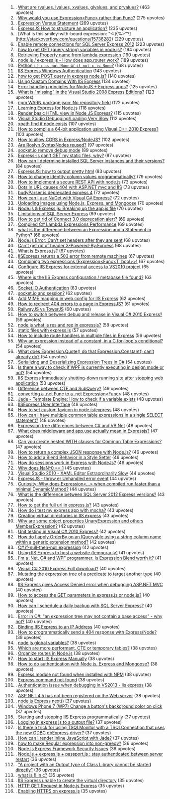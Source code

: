 1. . [What are rvalues, lvalues, xvalues, glvalues, and prvalues?](http://stackoverflow.com/questions/3601602) (463 upvotes)  
2. . [Why would you use Expression<Func<T>> rather than Func<T>?](http://stackoverflow.com/questions/793571) (275 upvotes)  
3. . [Expression Versus Statement](http://stackoverflow.com/questions/19132) (269 upvotes)  
4. . [ExpressJS How to structure an application?](http://stackoverflow.com/questions/5778245) (235 upvotes)  
5. . [What is this smiley-with-beard expression: "<:]{%>"?](http://stackoverflow.com/questions/15736282) (229 upvotes)  
6. . [Enable remote connections for SQL Server Express 2012](http://stackoverflow.com/questions/11278114) (223 upvotes)  
7. . [how to get GET (query string) variables in node.js?](http://stackoverflow.com/questions/6912584) (194 upvotes)  
8. . [Retrieving Property name from lambda expression](http://stackoverflow.com/questions/671968) (190 upvotes)  
9. . [node.js / express.js - How does app.router work?](http://stackoverflow.com/questions/12695591) (189 upvotes)  
10. . [Python `if x is not None` or `if not x is None`?](http://stackoverflow.com/questions/2710940) (168 upvotes)  
11. . [IIS Express Windows Authentication](http://stackoverflow.com/questions/4762538) (143 upvotes)  
12. . [how to get POST query in express node.js?](http://stackoverflow.com/questions/5710358) (140 upvotes)  
13. . [Using Custom Domains With IIS Express](http://stackoverflow.com/questions/4709014) (134 upvotes)  
14. . [Error handling principles for NodeJS + Express apps?](http://stackoverflow.com/questions/7151487) (125 upvotes)  
15. . [What is "missing" in the Visual Studio 2008 Express Editions?](http://stackoverflow.com/questions/86562) (123 upvotes)  
16. . [npm WARN package.json: No repository field](http://stackoverflow.com/questions/16827858) (122 upvotes)  
17. . [Learning Express for Node.js](http://stackoverflow.com/questions/8144214) (118 upvotes)  
18. . [Render basic HTML view in Node JS Express?](http://stackoverflow.com/questions/4529586) (115 upvotes)  
19. . [Visual Studio Debugging/Loading Very Slow](http://stackoverflow.com/questions/12567984) (112 upvotes)  
20. . [xpath find if node exists](http://stackoverflow.com/questions/767851) (107 upvotes)  
21. . [How to compile a 64-bit application using Visual C++ 2010 Express?](http://stackoverflow.com/questions/1865069) (103 upvotes)  
22. . [How to allow CORS in Express/NodeJS?](http://stackoverflow.com/questions/7067966) (102 upvotes)  
23. . [Are Roslyn SyntaxNodes reused?](http://stackoverflow.com/questions/10417169) (97 upvotes)  
24. . [socket.io remove debug mode](http://stackoverflow.com/questions/6807775) (89 upvotes)  
25. . [Express-js can't GET my static files, why?](http://stackoverflow.com/questions/5924072) (87 upvotes)  
26. . [How can I determine installed SQL Server instances and their versions?](http://stackoverflow.com/questions/141154) (84 upvotes)  
27. . [ExpressJS: how to output pretty html](http://stackoverflow.com/questions/5276892) (83 upvotes)  
28. . [How to change identity column values programmatically?](http://stackoverflow.com/questions/751522) (79 upvotes)  
29. . [How to implement a secure REST API with node.js](http://stackoverflow.com/questions/15496915) (73 upvotes)  
30. . [Dots in URL causes 404 with ASP.NET mvc and IIS](http://stackoverflow.com/questions/11728846) (73 upvotes)  
31. . [bodyParser is deprecated express 4](http://stackoverflow.com/questions/24330014) (72 upvotes)  
32. . [How can I use NuGet with Visual C# Express?](http://stackoverflow.com/questions/4566908) (72 upvotes)  
33. . [Uploading images using Node.js, Express, and Mongoose](http://stackoverflow.com/questions/5149545) (70 upvotes)  
34. . [Node.js & Express.js: Breaking up the app.js file](http://stackoverflow.com/questions/7732293) (70 upvotes)  
35. . [Limitations of SQL Server Express](http://stackoverflow.com/questions/1169634) (69 upvotes)  
36. . [How to get rid of Connect 3.0 deprecation alert?](http://stackoverflow.com/questions/19581146) (69 upvotes)  
37. . [Compiled C# Lambda Expressions Performance](http://stackoverflow.com/questions/5568294) (69 upvotes)  
38. . [what is the difference between an Expression and a Statement in Python?](http://stackoverflow.com/questions/4728073) (68 upvotes)  
39. . [Node.js Error: Can't set headers after they are sent](http://stackoverflow.com/questions/7042340) (68 upvotes)  
40. . [Can't get rid of header X-Powered-By:Express](http://stackoverflow.com/questions/5867199) (68 upvotes)  
41. . [What is Express.js?](http://stackoverflow.com/questions/12616153) (67 upvotes)  
42. . [IISExpress returns a 503 error from remote machines](http://stackoverflow.com/questions/5442551) (67 upvotes)  
43. . [Combining two expressions (Expression<Func<T, bool>>)](http://stackoverflow.com/questions/457316) (67 upvotes)  
44. . [Configure IIS Express for external access to VS2010 project](http://stackoverflow.com/questions/5433786) (65 upvotes)  
45. . [Where is the IIS Express configuration / metabase file found?](http://stackoverflow.com/questions/12946476) (63 upvotes)  
46. . [Socket.IO Authentication](http://stackoverflow.com/questions/4753957) (63 upvotes)  
47. . [socket.io and session?](http://stackoverflow.com/questions/4641053) (62 upvotes)  
48. . [Add MIME mapping in web.config for IIS Express](http://stackoverflow.com/questions/9021946) (62 upvotes)  
49. . [How to redirect 404 errors to a page in ExpressJS?](http://stackoverflow.com/questions/6528876) (61 upvotes)  
50. . [RailwayJS vs TowerJS](http://stackoverflow.com/questions/9897017) (60 upvotes)  
51. . [How to switch between debug and release in Visual C# 2010 Express?](http://stackoverflow.com/questions/2812423) (59 upvotes)  
52. . [node.js what is res and req in expressjs?](http://stackoverflow.com/questions/4696283) (58 upvotes)  
53. . [static files with express.js](http://stackoverflow.com/questions/10434001) (57 upvotes)  
54. . [How to include route handlers in multiple files in Express](http://stackoverflow.com/questions/6059246) (56 upvotes)  
55. . [Why an expression instead of a constant, in a C for-loop's conditional?](http://stackoverflow.com/questions/25582100) (54 upvotes)  
56. . [What does Expression.Quote() do that Expression.Constant() can’t already do?](http://stackoverflow.com/questions/3716492) (54 upvotes)  
57. . [Serializing and Deserializing Expression Trees in C#](http://stackoverflow.com/questions/217961) (54 upvotes)  
58. . [Is there a way to check if WPF is currently executing in design mode or not?](http://stackoverflow.com/questions/834283) (54 upvotes)  
59. . [IIS Express Immediately shutting-down running site after stopping web application](http://stackoverflow.com/questions/14376154) (53 upvotes)  
60. . [Difference between CTE and SubQuery?](http://stackoverflow.com/questions/706972) (49 upvotes)  
61. . [converting a .net Func<T> to a .net Expression<Func<T>>](http://stackoverflow.com/questions/767733) (48 upvotes)  
62. . [Jade - Template Engine: How to check if a variable exists](http://stackoverflow.com/questions/5070841) (48 upvotes)  
63. . [IISExpress User Interface](http://stackoverflow.com/questions/4690358) (48 upvotes)  
64. . [How to set custom favicon in node.js/express](http://stackoverflow.com/questions/15463199) (48 upvotes)  
65. . [How can I have multiple common table expressions in a single SELECT statement?](http://stackoverflow.com/questions/584284) (48 upvotes)  
66. . [Expression tree differences between C# and VB.Net](http://stackoverflow.com/questions/16103529) (48 upvotes)  
67. . [What does middleware and app.use actually mean in Expressjs?](http://stackoverflow.com/questions/7337572) (47 upvotes)  
68. . [Can you create nested WITH clauses for Common Table Expressions?](http://stackoverflow.com/questions/1413516) (47 upvotes)  
69. . [How to return a complex JSON response with Node.js?](http://stackoverflow.com/questions/8905613) (46 upvotes)  
70. . [How to add a Blend Behavior in a Style Setter](http://stackoverflow.com/questions/1647815) (46 upvotes)  
71. . [How do sessions work in Express with NodeJs?](http://stackoverflow.com/questions/5522020) (46 upvotes)  
72. . [Why does NaN^0 == 1](http://stackoverflow.com/questions/17863619) (45 upvotes)  
73. . [Visual Studio 2010 - XAML Editor Extraordinarily Slow](http://stackoverflow.com/questions/6037468) (44 upvotes)  
74. . [ExpressJS - throw er Unhandled error event](http://stackoverflow.com/questions/16827987) (44 upvotes)  
75. . [Curiosity: Why does Expression<...> when compiled run faster than a minimal DynamicMethod?](http://stackoverflow.com/questions/1296683) (44 upvotes)  
76. . [What is the difference between SQL Server 2012 Express versions?](http://stackoverflow.com/questions/11170215) (43 upvotes)  
77. . [How to get the full url in express.js?](http://stackoverflow.com/questions/10183291) (43 upvotes)  
78. . [How do i test my express app with mocha?](http://stackoverflow.com/questions/8831984) (43 upvotes)  
79. . [Creating virtual directories in IIS express](http://stackoverflow.com/questions/8735713) (43 upvotes)  
80. . [Why are some object properties UnaryExpression and others MemberExpression?](http://stackoverflow.com/questions/3567857) (42 upvotes)  
81. . [Unit testing in Visual C# 2010 Express?](http://stackoverflow.com/questions/3424229) (42 upvotes)  
82. . [How do I apply OrderBy on an IQueryable using a string column name within a generic extension method?](http://stackoverflow.com/questions/307512) (42 upvotes)  
83. . [C# if-null-then-null expression](http://stackoverflow.com/questions/4244225) (42 upvotes)  
84. . [Using IIS Express to host a website (temporarily)](http://stackoverflow.com/questions/5235826) (41 upvotes)  
85. . [I'm a .Net, C# and WPF programmer. Is Expression Blend worth it?](http://stackoverflow.com/questions/7517822) (41 upvotes)  
86. . [Visual C# 2010 Express Full download?](http://stackoverflow.com/questions/8119698) (40 upvotes)  
87. . [Mutating the expression tree of a predicate to target another type](http://stackoverflow.com/questions/2797261) (40 upvotes)  
88. . [IIS Express gives Access Denied error when debugging ASP.NET MVC](http://stackoverflow.com/questions/9053666) (40 upvotes)  
89. . [How to access the GET parameters in express.js or node.js?](http://stackoverflow.com/questions/17007997) (40 upvotes)  
90. . [How can I schedule a daily backup with SQL Server Express?](http://stackoverflow.com/questions/487675) (40 upvotes)  
91. . [Error in C#: "an expression tree may not contain a base access" - why not?](http://stackoverflow.com/questions/22274120) (40 upvotes)  
92. . [Binding IIS Express to an IP Address](http://stackoverflow.com/questions/4866547) (40 upvotes)  
93. . [How to programmatically send a 404 response with Express/Node?](http://stackoverflow.com/questions/8393275) (39 upvotes)  
94. . [node.js global variables?](http://stackoverflow.com/questions/5447771) (38 upvotes)  
95. . [Which are more performant, CTE or temporary tables?](http://stackoverflow.com/questions/690465) (38 upvotes)  
96. . [Organize routes in Node.js](http://stackoverflow.com/questions/4602212) (38 upvotes)  
97. . [How to start IIS Express Manually](http://stackoverflow.com/questions/5300755) (38 upvotes)  
98. . [How to do authentication with Node.js, Express and Mongoose?](http://stackoverflow.com/questions/8397977) (38 upvotes)  
99. . [Express module not found when installed with NPM](http://stackoverflow.com/questions/5919629) (38 upvotes)  
100. . [Express command not found](http://stackoverflow.com/questions/23002448) (38 upvotes)  
101. . [Authentication issue when debugging in VS2013 - iis express](http://stackoverflow.com/questions/19515890) (38 upvotes)  
102. . [ASP.NET 4.5 has not been registered on the Web server](http://stackoverflow.com/questions/13749138) (38 upvotes)  
103. . [node.js Express next()](http://stackoverflow.com/questions/10695629) (37 upvotes)  
104. . [Windows Phone 7 (WP7) Change a button's background color on click](http://stackoverflow.com/questions/3476963) (37 upvotes)  
105. . [Starting and stopping IIS Express programmatically ](http://stackoverflow.com/questions/4772092) (37 upvotes)  
106. . [Logging in express js to a output file?](http://stackoverflow.com/questions/5489815) (37 upvotes)  
107. . [Is there a trick for using TSQLMonitor with a TSQLConnection that uses the new ODBC dbExpress driver?](http://stackoverflow.com/questions/8916788) (37 upvotes)  
108. . [How can I render inline JavaScript with Jade?](http://stackoverflow.com/questions/5858218) (37 upvotes)  
109. . [how to make Regular expression into non-greedy?](http://stackoverflow.com/questions/2824302) (36 upvotes)  
110. . [Node.js Express Framework Security Issues](http://stackoverflow.com/questions/14612143) (36 upvotes)  
111. . [Node.js + express.js + passport.js : stay authenticated between server restart](http://stackoverflow.com/questions/10164312) (36 upvotes)  
112. . ["A project with an Output type of Class Library cannot be started directly"](http://stackoverflow.com/questions/3363106) (36 upvotes)  
113. . [what is !! in c?](http://stackoverflow.com/questions/14751973) (35 upvotes)  
114. . [IIS Express unable to create the virtual directory](http://stackoverflow.com/questions/5608976) (35 upvotes)  
115. . [HTTP GET Request in Node.js Express](http://stackoverflow.com/questions/9577611) (35 upvotes)  
116. . [Enabling HTTPS on express.js](http://stackoverflow.com/questions/11744975) (35 upvotes)  
